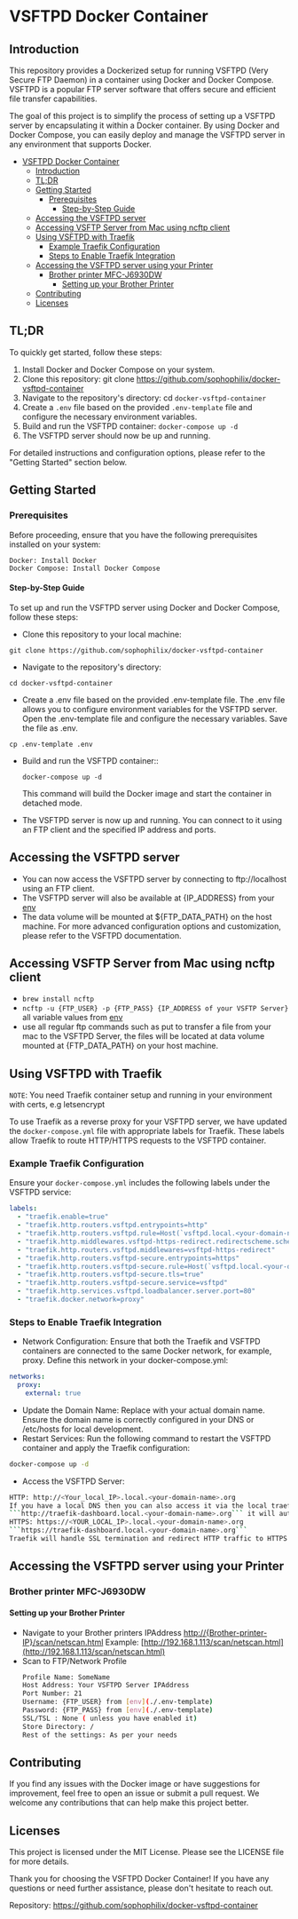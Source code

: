 # VSFTPD Docker Container

## Introduction

This repository provides a Dockerized setup for running VSFTPD (Very Secure FTP Daemon) in a container using Docker and Docker Compose. VSFTPD is a popular FTP server software that offers secure and efficient file transfer capabilities.

The goal of this project is to simplify the process of setting up a VSFTPD server by encapsulating it within a Docker container. By using Docker and Docker Compose, you can easily deploy and manage the VSFTPD server in any environment that supports Docker.

<!-- TOC -->

- [VSFTPD Docker Container](#vsftpd-docker-container)
  - [Introduction](#introduction)
  - [TL;DR](#tldr)
  - [Getting Started](#getting-started)
    - [Prerequisites](#prerequisites)
      - [Step-by-Step Guide](#step-by-step-guide)
  - [Accessing the VSFTPD server](#accessing-the-vsftpd-server)
  - [Accessing VSFTP Server from Mac using ncftp client](#accessing-vsftp-server-from-mac-using-ncftp-client)
  - [Using VSFTPD with Traefik](#using-vsftpd-with-traefik)
    - [Example Traefik Configuration](#example-traefik-configuration)
    - [Steps to Enable Traefik Integration](#steps-to-enable-traefik-integration)
  - [Accessing the VSFTPD server using your Printer](#accessing-the-vsftpd-server-using-your-printer)
    - [Brother printer MFC-J6930DW](#brother-printer-mfc-j6930dw)
      - [Setting up your Brother Printer](#setting-up-your-brother-printer)
  - [Contributing](#contributing)
  - [Licenses](#licenses)

<!-- /TOC -->

## TL;DR

To quickly get started, follow these steps:

1. Install Docker and Docker Compose on your system.
2. Clone this repository: git clone https://github.com/sophophilix/docker-vsftpd-container
3. Navigate to the repository's directory: cd `docker-vsftpd-container`
4. Create a `.env` file based on the provided `.env-template` file and configure the necessary environment variables.
5. Build and run the VSFTPD container: `docker-compose up -d`
6. The VSFTPD server should now be up and running.

For detailed instructions and configuration options, please refer to the "Getting Started" section below.

## Getting Started

### Prerequisites

Before proceeding, ensure that you have the following prerequisites installed on your system:

    Docker: Install Docker
    Docker Compose: Install Docker Compose

#### Step-by-Step Guide

To set up and run the VSFTPD server using Docker and Docker Compose, follow these steps:

- Clone this repository to your local machine:

`git clone https://github.com/sophophilix/docker-vsftpd-container`

- Navigate to the repository's directory:

`cd docker-vsftpd-container`

- Create a .env file based on the provided .env-template file. The .env file allows you to configure environment variables for the VSFTPD server. Open the .env-template file and configure the necessary variables. Save the file as .env.

`cp .env-template .env`

- Build and run the VSFTPD container::

  `docker-compose up -d`

  This command will build the Docker image and start the container in detached mode.

- The VSFTPD server is now up and running. You can connect to it using an FTP client and the specified IP address and ports.

## Accessing the VSFTPD server

- You can now access the VSFTPD server by connecting to ftp://localhost using an FTP client.
- The VSFTPD server will also be available at {IP_ADDRESS} from your [env](./.env-template)
- The data volume will be mounted at ${FTP_DATA_PATH} on the host machine.
  For more advanced configuration options and customization, please refer to the VSFTPD documentation.

## Accessing VSFTP Server from Mac using ncftp client

- `brew install ncftp`
- `ncftp -u {FTP_USER} -p {FTP_PASS} {IP_ADDRESS of your VSFTP Server}` all variable values from [env](./.env-template)
- use all regular ftp commands such as put to transfer a file from your mac to the VSFTPD Server, the files will be located at data volume mounted at {FTP_DATA_PATH} on your host machine.

## Using VSFTPD with Traefik

`NOTE`: You need Traefik container setup and running in your environment with certs, e.g letsencrypt 

To use Traefik as a reverse proxy for your VSFTPD server, we have updated the `docker-compose.yml` file with appropriate labels for Traefik. These labels allow Traefik to route HTTP/HTTPS requests to the VSFTPD container.

### Example Traefik Configuration

Ensure your `docker-compose.yml` includes the following labels under the VSFTPD service:

```yaml
labels:
  - "traefik.enable=true"
  - "traefik.http.routers.vsftpd.entrypoints=http"
  - "traefik.http.routers.vsftpd.rule=Host(`vsftpd.local.<your-domain-name>.org`)"
  - "traefik.http.middlewares.vsftpd-https-redirect.redirectscheme.scheme=https"
  - "traefik.http.routers.vsftpd.middlewares=vsftpd-https-redirect"
  - "traefik.http.routers.vsftpd-secure.entrypoints=https"
  - "traefik.http.routers.vsftpd-secure.rule=Host(`vsftpd.local.<your-domain-name>.org`)"
  - "traefik.http.routers.vsftpd-secure.tls=true"
  - "traefik.http.routers.vsftpd-secure.service=vsftpd"
  - "traefik.http.services.vsftpd.loadbalancer.server.port=80"
  - "traefik.docker.network=proxy"
```
### Steps to Enable Traefik Integration

- Network Configuration: Ensure that both the Traefik and VSFTPD containers are connected to the same Docker network, for example, proxy. Define this network in your docker-compose.yml:
```yaml
networks:
  proxy:
    external: true

```
- Update the Domain Name: Replace <your-domain-name> with your actual domain name. Ensure the domain name is correctly configured in your DNS or /etc/hosts for local development.
- Restart Services: Run the following command to restart the VSFTPD container and apply the Traefik configuration:
```bash
docker-compose up -d

```
- Access the VSFTPD Server:
```bash
HTTP: http://<Your_local_IP>.local.<your-domain-name>.org 
If you have a local DNS then you can also access it via the local traefik dns name example if the Local IP of the host points to traefik-dashboard ,we can access it as
```http://traefik-dashboard.local.<your-domain-name>.org``` it will automatically get redirected to https , ensure the lets encrypt certs are configured on traefik.
HTTPS: https://<YOUR_LOCAL_IP>.local.<your-domain-name>.org
```https://traefik-dashboard.local.<your-domain-name>.org``` 
Traefik will handle SSL termination and redirect HTTP traffic to HTTPS automatically.  
```

## Accessing the VSFTPD server using your Printer

### Brother printer MFC-J6930DW

#### Setting up your Brother Printer

- Navigate to your Brother printers IPAddress [http://{Brother-printer-IP}/scan/netscan.html](http://192.168.1.113/scan/netscan.html)
  Example: [http://192.168.1.113/scan/netscan.html](http://192.168.1.113/scan/netscan.html)
- Scan to FTP​/​Network Profile
  ```bash
  Profile Name: SomeName
  Host Address: Your VSFTPD Server IPAddress
  Port Number: 21
  Username: {FTP_USER} from [env](./.env-template)
  Password: {FTP_PASS} from [env](./.env-template)
  SSL/TSL : None ( unless you have enabled it)
  Store Directory: /
  Rest of the settings: As per your needs
  ```

## Contributing

If you find any issues with the Docker image or have suggestions for improvement, feel free to open an issue or submit a pull request. We welcome any contributions that can help make this project better.

## Licenses

This project is licensed under the MIT License. Please see the LICENSE file for more details.

Thank you for choosing the VSFTPD Docker Container! If you have any questions or need further assistance, please don't hesitate to reach out.

Repository: https://github.com/sophophilix/docker-vsftpd-container
